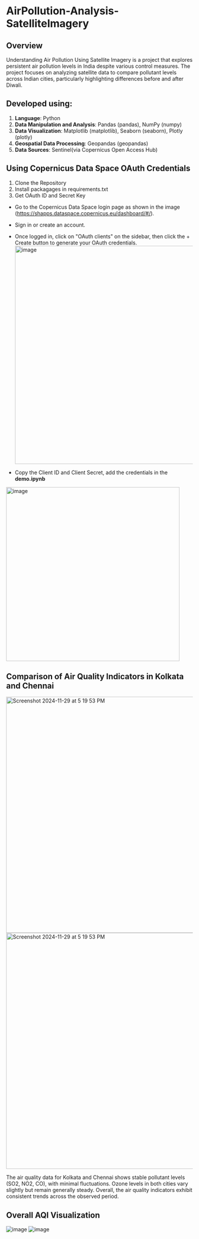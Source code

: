 

# AirPollution-Analysis-SatelliteImagery #

**Overview**
------------
Understanding Air Pollution Using Satellite Imagery is a project that explores persistent air pollution levels in India despite various control measures. The project focuses on analyzing satellite data to compare pollutant levels across Indian cities, particularly highlighting differences before and after Diwali.

**Developed using:**
------------
1. **Language**: Python
2. **Data Manipulation and Analysis**: Pandas (pandas), NumPy (numpy)
3. **Data Visualization**: Matplotlib (matplotlib), Seaborn (seaborn), Plotly (plotly)
4. **Geospatial Data Processing**: Geopandas (geopandas)
5. **Data Sources**: Sentinel(via Copernicus Open Access Hub)

**Using Copernicus Data Space OAuth Credentials**
-------------
1. Clone the Repository
2. Install packagages in requirements.txt
3. Get OAuth ID and Secret Key

- Go to the Copernicus Data Space login page as shown in the image (https://shapps.dataspace.copernicus.eu/dashboard/#/).
- Sign in or create an account.
- Once logged in, click on "OAuth clients" on the sidebar, then click the + Create button to generate your OAuth credentials.
  <img width="587" alt="image" src="https://github.com/user-attachments/assets/d8fc8ec5-a1f0-44ea-80d0-38956955dc06">

 - Copy the Client ID and Client Secret, add the credentials in the **demo.ipynb**
 <img width="468" alt="image" src="https://github.com/user-attachments/assets/289b01f7-63a0-49b9-80f4-bbcd35bbccc0">

**Comparison of Air Quality Indicators in Kolkata and Chennai**
-------------
<img width="635" alt="Screenshot 2024-11-29 at 5 19 53 PM" src="https://github.com/user-attachments/assets/f897b8e5-5c44-4d14-9afb-5abf2fae8035">
<img width="635" alt="Screenshot 2024-11-29 at 5 19 53 PM" src="https://github.com/user-attachments/assets/fcb5a5ea-61bc-48f0-85a5-8bbd7a808d7d">

The air quality data for Kolkata and Chennai shows stable pollutant levels (SO2, NO2, CO), with minimal fluctuations. Ozone levels in both cities vary slightly but remain generally steady. Overall, the air quality indicators exhibit consistent trends across the observed period.


**Overall AQI Visualization**
-------------
![image](https://github.com/user-attachments/assets/cf701688-c858-4b24-b8e9-761b3ba68dec)
![image](https://github.com/user-attachments/assets/df8087c1-4502-487b-90b8-a685717a51bf)





 


